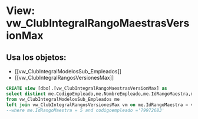 # View: vw_ClubIntegralRangoMaestrasVersionMax

## Usa los objetos:
- [[vw_ClubIntegralModelosSub_Empleados]]
- [[vw_ClubIntegralRangosVersionesMax]]

```sql
CREATE view [dbo].[vw_ClubIntegralRangoMaestrasVersionMax] as
select distinct me.CodigoEmpleado,me.NombreEmpleado,me.IdRangoMaestra,me.NombreMaestra,vm.IdRangoVersionMax
from vw_ClubIntegralModelosSub_Empleados me
left join vw_ClubIntegralRangosVersionesMax vm on me.IdRangoMaestra = vm.IdRangoMaestra
--where me.IdRangoMaestra = 5 and codigoempleado ='79972683'

```
